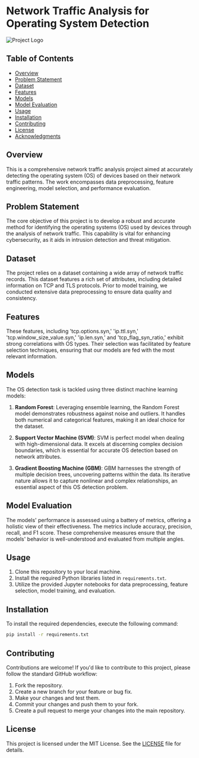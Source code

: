 # Network Traffic Analysis for Operating System Detection

![Project Logo](images/project_logo.png)

## Table of Contents
- [Overview](#overview)
- [Problem Statement](#problem-statement)
- [Dataset](#dataset)
- [Features](#features)
- [Models](#models)
- [Model Evaluation](#model-evaluation)
- [Usage](#usage)
- [Installation](#installation)
- [Contributing](#contributing)
- [License](#license)
- [Acknowledgments](#acknowledgments)

## Overview

This is a comprehensive network traffic analysis project aimed at accurately detecting the operating system (OS) of devices based on their network traffic patterns. The work encompasses data preprocessing, feature engineering, model selection, and performance evaluation. 

## Problem Statement

The core objective of this project is to develop a robust and accurate method for identifying the operating systems (OS) used by devices through the analysis of network traffic. This capability is vital for enhancing cybersecurity, as it aids in intrusion detection and threat mitigation.

## Dataset

The project relies on a dataset containing a wide array of network traffic records. This dataset features a rich set of attributes, including detailed information on TCP and TLS protocols. Prior to model training, we conducted extensive data preprocessing to ensure data quality and consistency.

## Features

These features, including 'tcp.options.syn,' 'ip.ttl.syn,' 'tcp.window_size_value.syn,' 'ip.len.syn,' and 'tcp_flag_syn_ratio,' exhibit strong correlations with OS types. Their selection was facilitated by feature selection techniques, ensuring that our models are fed with the most relevant information.

## Models

The OS detection task is tackled using three distinct machine learning models:

1. **Random Forest**: Leveraging ensemble learning, the Random Forest model demonstrates robustness against noise and outliers. It handles both numerical and categorical features, making it an ideal choice for the dataset.

2. **Support Vector Machine (SVM)**: SVM is perfect model when dealing with high-dimensional data. It excels at discerning complex decision boundaries, which is essential for accurate OS detection based on network attributes.

3. **Gradient Boosting Machine (GBM)**: GBM harnesses the strength of multiple decision trees, uncovering patterns within the data. Its iterative nature allows it to capture nonlinear and complex relationships, an essential aspect of this OS detection problem.

## Model Evaluation

The models' performance is assessed using a battery of metrics, offering a holistic view of their effectiveness. The metrics include accuracy, precision, recall, and F1 score. These comprehensive measures ensure that the models' behavior is well-understood and evaluated from multiple angles.

## Usage

1. Clone this repository to your local machine.
2. Install the required Python libraries listed in `requirements.txt`.
3. Utilize the provided Jupyter notebooks for data preprocessing, feature selection, model training, and evaluation.

## Installation

To install the required dependencies, execute the following command:

```bash
pip install -r requirements.txt
```
## Contributing

Contributions are welcome! If you'd like to contribute to this project, please follow the standard GitHub workflow:

1. Fork the repository.
2. Create a new branch for your feature or bug fix.
3. Make your changes and test them.
4. Commit your changes and push them to your fork.
5. Create a pull request to merge your changes into the main repository.

## License

This project is licensed under the MIT License. See the [LICENSE](LICENSE) file for details.
